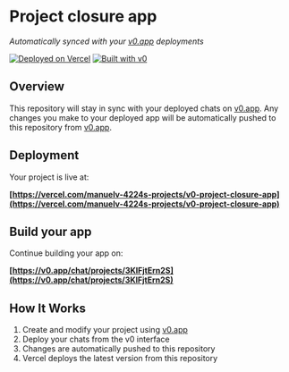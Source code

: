 # Project closure app

*Automatically synced with your [v0.app](https://v0.app) deployments*

[![Deployed on Vercel](https://img.shields.io/badge/Deployed%20on-Vercel-black?style=for-the-badge&logo=vercel)](https://vercel.com/manuelv-4224s-projects/v0-project-closure-app)
[![Built with v0](https://img.shields.io/badge/Built%20with-v0.app-black?style=for-the-badge)](https://v0.app/chat/projects/3KlFjtErn2S)

## Overview

This repository will stay in sync with your deployed chats on [v0.app](https://v0.app).
Any changes you make to your deployed app will be automatically pushed to this repository from [v0.app](https://v0.app).

## Deployment

Your project is live at:

**[https://vercel.com/manuelv-4224s-projects/v0-project-closure-app](https://vercel.com/manuelv-4224s-projects/v0-project-closure-app)**

## Build your app

Continue building your app on:

**[https://v0.app/chat/projects/3KlFjtErn2S](https://v0.app/chat/projects/3KlFjtErn2S)**

## How It Works

1. Create and modify your project using [v0.app](https://v0.app)
2. Deploy your chats from the v0 interface
3. Changes are automatically pushed to this repository
4. Vercel deploys the latest version from this repository

